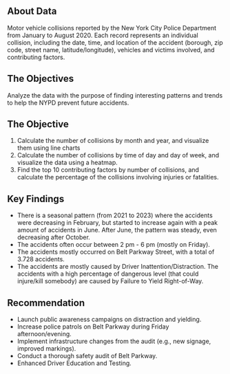 ## About Data
Motor vehicle collisions reported by the New York City Police Department from January to August 2020. Each record represents an individual collision, including the date, time, and location of the accident (borough, zip code, street name, latitude/longitude), vehicles and victims involved, and contributing factors.

## The Objectives
Analyze the data with the purpose of finding interesting patterns and trends to help the NYPD prevent future accidents.

## The Objective
1. Calculate the number of collisions by month and year, and visualize them using line charts
2. Calculate the number of collisions by time of day and day of week, and visualize the data using a heatmap.
3. Find the top 10 contributing factors by number of collisions, and calculate the percentage of the collisions involving injuries or fatalities.

## Key Findings
- There is a seasonal pattern (from 2021 to 2023) where the accidents were decreasing in February, but started to increase again with a peak amount of accidents in June. After June, the pattern was steady, even decreasing after October.
- The accidents often occur between 2 pm - 6 pm (mostly on Friday).
- The accidents mostly occurred on Belt Parkway Street, with a total of 3.728 accidents.
- The accidents are mostly caused by Driver Inattention/Distraction. The accidents with a high percentage of dangerous level (that could injure/kill somebody) are caused by Failure to Yield Right-of-Way.

## Recommendation
- Launch public awareness campaigns on distraction and yielding.
- Increase police patrols on Belt Parkway during Friday afternoon/evening.
- Implement infrastructure changes from the audit (e.g., new signage, improved markings).
- Conduct a thorough safety audit of Belt Parkway.
- Enhanced Driver Education and Testing.
